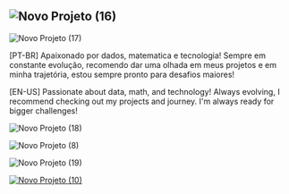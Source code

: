 ## ![Novo Projeto (16)](https://github.com/user-attachments/assets/0d3a2835-ee3c-4d29-9d7f-ceb4830f5280)


![Novo Projeto (17)](https://github.com/user-attachments/assets/2b79a21c-ff1c-4384-a498-f926aa69b003)

[PT-BR] Apaixonado por dados, matematica e tecnologia! Sempre em constante evolução, recomendo dar uma olhada em meus projetos e em minha trajetória, estou sempre pronto para desafios maiores!

[EN-US] Passionate about data, math, and technology! Always evolving, I recommend checking out my projects and journey. I'm always ready for bigger challenges!

![Novo Projeto (18)](https://github.com/user-attachments/assets/93e66795-ee89-4042-b8b2-c6fa5130e02a)


![Novo Projeto (8)](https://github.com/user-attachments/assets/d4c350cb-06b0-43b3-a8a4-d784ddf4f924)

![Novo Projeto (19)](https://github.com/user-attachments/assets/888f643e-78c3-4866-bbb7-eb72b983331a)


[![Novo Projeto (10)](https://github.com/user-attachments/assets/fde6e512-20d5-4b1b-85ea-b5f5464c968e)](https://www.linkedin.com/in/pedro-de-abreu-palma-28b779249/)


